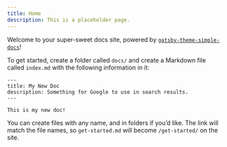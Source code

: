 ```yaml
---
title: Home
description: This is a placeholder page.
---
```


Welcome to your super-sweet docs site, powered by [`gatsby-theme-simple-docs`](https://github.com/jlengstorf/gatsby-theme-simple-docs)!

To get started, create a folder called `docs/` and create a Markdown file called `index.md` with the following information in it:

```
---
title: My New Doc
description: Something for Google to use in search results.
---

This is my new doc!
```

You can create files with any name, and in folders if you’d like. The link will match the file names, so `get-started.md` will become `/get-started/` on the site.
